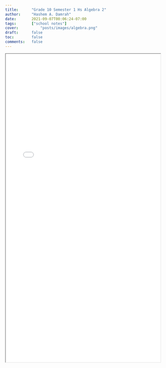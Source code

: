 ```yaml
---
title:      "Grade 10 Semester 1 Hs Algebra 2"
author:     "Hashem A. Damrah"
date:       2021-09-07T00:06:24-07:00
tags:       ["school notes"]
cover:        	"posts/images/algebra.png"
draft:      false
toc:        false
comments:   false
---
```


<iframe src="/pdf/Grade-10/semester-1/hs-algebra-2.pdf" width="100%" height="1000px">This browser does not support pdfs</iframe>
